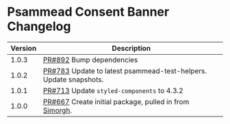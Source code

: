 # Psammead Consent Banner Changelog

<!-- prettier-ignore -->
| Version | Description |
|---------|-------------|
| 1.0.3   | [PR#892](https://github.com/bbc/psammead/pull/892) Bump dependencies |
| 1.0.2 | [PR#783](https://github.com/bbc/psammead/pull/783) Update to latest psammead-test-helpers. Update snapshots. |
| 1.0.1   | [PR#713](https://github.com/bbc/psammead/pull/713) Update `styled-components` to 4.3.2 |
| 1.0.0   | [PR#667](https://github.com/bbc/psammead/pull/667) Create initial package, pulled in from [Simorgh](https://github.com/BBC-News/simorgh). |
